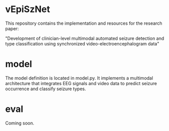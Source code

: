 # vEpiSzNet 

This repository contains the implementation and resources for the research paper:

"Development of clinician-level multimodal automated seizure detection and type classification using synchronized video-electroencephalogram data"

# model
The model definition is located in model.py. 
It implements a multimodal architecture that integrates EEG signals and 
video data to predict seizure occurrence and classify seizure types.


# eval

Coming soon.
